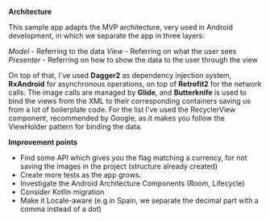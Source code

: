 **Architecture**

This sample app adapts the MVP architecture, very used in Android development, in which we separate the app in three layers:

*Model* - Referring to the data
*View* - Referring on what the user sees
*Presenter* - Referring on how to show the data to the user through the view

On top of that, I've used **Dagger2** as dependency injection system, **RxAndroid** for asynchronous operations, on top of **Retrofit2** for the network calls. 
The image calls are managed by **Glide**, and **Butterknife** is used to bind the views from the XML to their corresponding containers saving us from a lot
of boilerplate code. For the list I've used the RecyclerView component, recommended by Google, as it makes you follow the 
ViewHolder pattern for binding the data.

**Improvement points**
- Find some API which gives you the flag matching a currency, for not saving the images in the project (structure already created)
- Create more tests as the app grows.
- Investigate the Android Architecture Components (Room, Lifecycle)
- Consider Kotlin migration
- Make it Locale-aware (e.g in Spain, we separate the decimal part with a comma instead of a dot)